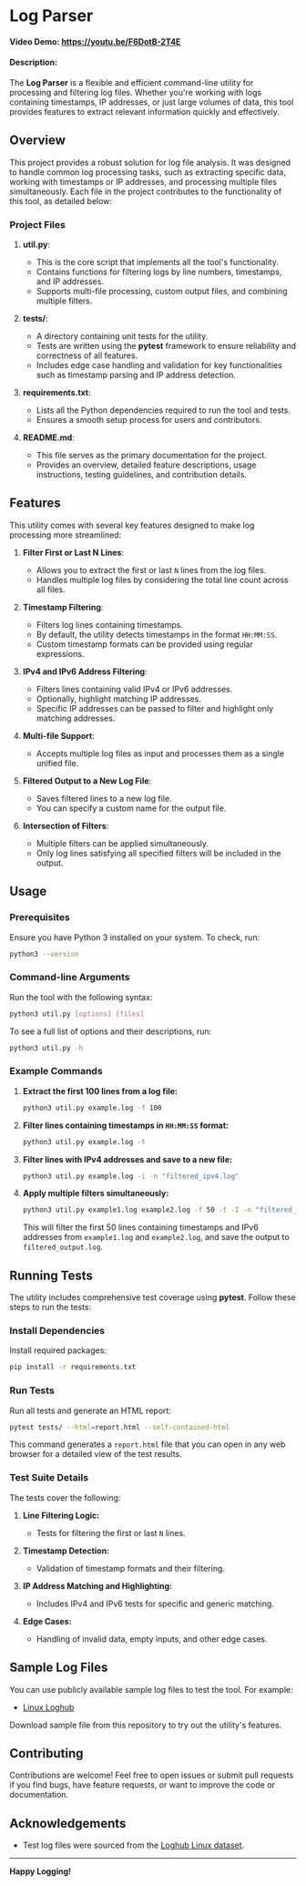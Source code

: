 # Log Parser
#### Video Demo:  <https://youtu.be/F6DotB-2T4E>
#### Description:


The **Log Parser** is a flexible and efficient command-line utility for processing and filtering log files. Whether you're working with logs containing timestamps, IP addresses, or just large volumes of data, this tool provides features to extract relevant information quickly and effectively. 

## Overview

This project provides a robust solution for log file analysis. It was designed to handle common log processing tasks, such as extracting specific data, working with timestamps or IP addresses, and processing multiple files simultaneously. Each file in the project contributes to the functionality of this tool, as detailed below:

### Project Files

1. **util.py**:
   - This is the core script that implements all the tool's functionality.
   - Contains functions for filtering logs by line numbers, timestamps, and IP addresses.
   - Supports multi-file processing, custom output files, and combining multiple filters.

2. **tests/**:
   - A directory containing unit tests for the utility.
   - Tests are written using the **pytest** framework to ensure reliability and correctness of all features.
   - Includes edge case handling and validation for key functionalities such as timestamp parsing and IP address detection.

3. **requirements.txt**:
   - Lists all the Python dependencies required to run the tool and tests.
   - Ensures a smooth setup process for users and contributors.

4. **README.md**:
   - This file serves as the primary documentation for the project.
   - Provides an overview, detailed feature descriptions, usage instructions, testing guidelines, and contribution details.

## Features

This utility comes with several key features designed to make log processing more streamlined:

1. **Filter First or Last N Lines**:
   - Allows you to extract the first or last `N` lines from the log files.
   - Handles multiple log files by considering the total line count across all files.

2. **Timestamp Filtering**:
   - Filters log lines containing timestamps.
   - By default, the utility detects timestamps in the format `HH:MM:SS`.
   - Custom timestamp formats can be provided using regular expressions.

3. **IPv4 and IPv6 Address Filtering**:
   - Filters lines containing valid IPv4 or IPv6 addresses.
   - Optionally, highlight matching IP addresses.
   - Specific IP addresses can be passed to filter and highlight only matching addresses.

4. **Multi-file Support**:
   - Accepts multiple log files as input and processes them as a single unified file.

5. **Filtered Output to a New Log File**:
   - Saves filtered lines to a new log file.
   - You can specify a custom name for the output file.

6. **Intersection of Filters**:
   - Multiple filters can be applied simultaneously.
   - Only log lines satisfying all specified filters will be included in the output.

## Usage

### Prerequisites

Ensure you have Python 3 installed on your system. To check, run:
```bash
python3 --version
```


### Command-line Arguments

Run the tool with the following syntax:
```bash
python3 util.py [options] [files]
```

To see a full list of options and their descriptions, run:
```bash
python3 util.py -h
```

### Example Commands

1. **Extract the first 100 lines from a log file:**
   ```bash
   python3 util.py example.log -f 100
   ```

2. **Filter lines containing timestamps in `HH:MM:SS` format:**
   ```bash
   python3 util.py example.log -t
   ```

3. **Filter lines with IPv4 addresses and save to a new file:**
   ```bash
   python3 util.py example.log -i -n "filtered_ipv4.log"
   ```

4. **Apply multiple filters simultaneously:**
   ```bash
   python3 util.py example1.log example2.log -f 50 -t -I -n "filtered_output.log"
   ```
   This will filter the first 50 lines containing timestamps and IPv6 addresses from `example1.log` and `example2.log`, and save the output to `filtered_output.log`.



## Running Tests

The utility includes comprehensive test coverage using **pytest**. Follow these steps to run the tests:

### Install Dependencies

Install required packages:
```bash
pip install -r requirements.txt
```

### Run Tests

Run all tests and generate an HTML report:
```bash
pytest tests/ --html=report.html --self-contained-html
```

This command generates a `report.html` file that you can open in any web browser for a detailed view of the test results.

### Test Suite Details

The tests cover the following:

1. **Line Filtering Logic:**
   - Tests for filtering the first or last `N` lines.

2. **Timestamp Detection:**
   - Validation of timestamp formats and their filtering.

3. **IP Address Matching and Highlighting:**
   - Includes IPv4 and IPv6 tests for specific and generic matching.

4. **Edge Cases:**
   - Handling of invalid data, empty inputs, and other edge cases.

## Sample Log Files

You can use publicly available sample log files to test the tool. For example:

- [Linux Loghub](https://github.com/logpai/loghub/tree/master/Linux)

Download sample file from this repository to try out the utility's features.

## Contributing

Contributions are welcome! Feel free to open issues or submit pull requests if you find bugs, have feature requests, or want to improve the code or documentation.


## Acknowledgements

- Test log files were sourced from the [Loghub Linux dataset](https://github.com/logpai/loghub/tree/master/Linux).

---

**Happy Logging!**
